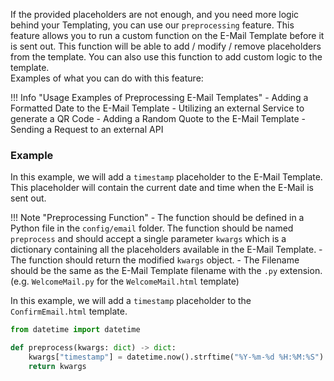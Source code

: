If the provided placeholders are not enough, and you need more logic behind your Templating, you can use our `preprocessing` feature.
This feature allows you to run a custom function on the E-Mail Template before it is sent out. This function will be able to add / modify / remove placeholders from the template. You can also use this function to add custom logic to the template.<br>
Examples of what you can do with this feature:

!!! Info "Usage Examples of Preprocessing E-Mail Templates"
    - Adding a Formatted Date to the E-Mail Template
    - Utilizing an external Service to generate a QR Code
    - Adding a Random Quote to the E-Mail Template
    - Sending a Request to an external API

### Example
In this example, we will add a `timestamp` placeholder to the E-Mail Template. This placeholder will contain the current date and time when the E-Mail is sent out.

!!! Note "Preprocessing Function"
    - The function should be defined in a Python file in the `config/email` folder. The function should be named `preprocess` and should accept a single parameter `kwargs` which is a dictionary containing all the placeholders available in the E-Mail Template.
    - The function should return the modified `kwargs` object.
    - The Filename should be the same as the E-Mail Template filename with the `.py` extension. (e.g. `WelcomeMail.py` for the `WelcomeMail.html` template)

In this example, we will add a `timestamp` placeholder to the `ConfirmEmail.html` template.
```python hl_lines="4" linenums="1" title="config/email/ConfirmEmail.py"
from datetime import datetime

def preprocess(kwargs: dict) -> dict:
    kwargs["timestamp"] = datetime.now().strftime("%Y-%m-%d %H:%M:%S")
    return kwargs

```
